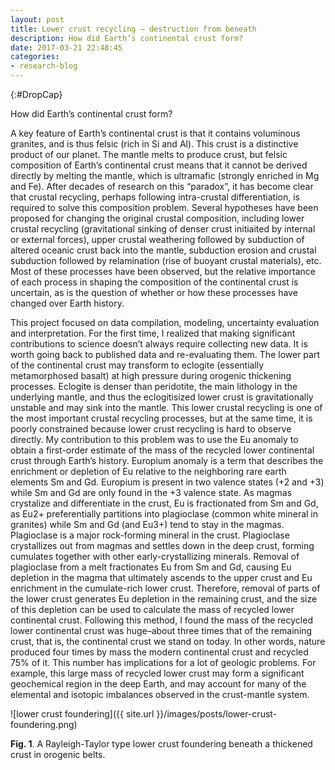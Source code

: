 ```yaml
---
layout: post
title: Lower crust recycling — destruction from beneath
description: How did Earth’s continental crust form?
date: 2017-03-21 22:48:45
categories:
- research-blog
---
```


{:#DropCap}
<!-- adding {:#DropCap} above will make first letter of first word CAPITAL and Large -->
How did Earth’s continental crust form?

A key feature of Earth’s continental crust is that it contains voluminous granites, and is thus felsic (rich in Si and Al). This crust is a distinctive product of our planet. The mantle melts to produce crust, but felsic composition of Earth’s continental crust means that it cannot be derived directly by melting the mantle, which is ultramafic (strongly enriched in Mg and Fe). After decades of research on this “paradox”, it has become clear that crustal recycling, perhaps following intra-crustal differentiation, is required to solve this composition problem. Several hypotheses have been proposed for changing the original crustal composition, including lower crustal recycling (gravitational sinking of denser crust initiaited by internal or external forces), upper crustal weathering followed by subduction of altered oceanic crust back into the mantle, subduction erosion and crustal subduction followed by relamination (rise of buoyant crustal materials), etc. Most of these processes have been observed, but the relative importance of each process in shaping the composition of the continental crust is uncertain, as is the question of whether or how these processes have changed over Earth history.

This project focused on data compilation, modeling, uncertainty evaluation and interpretation. For the first time, I realized that making significant contributions to science doesn’t always require collecting new data. It is worth going back to published data and re-evaluating them.
The lower part of the continental crust may transform to eclogite (essentially metamorphosed basalt) at high pressure during orogenic thickening processes. Eclogite is denser than peridotite, the main lithology in the underlying mantle, and thus the eclogitisized lower crust is gravitationally unstable and may sink into the mantle. This lower crustal recycling is one of the most important crustal recycling processes, but at the same time, it is poorly constrained because lower crust recycling is hard to observe directly. My contribution to this problem was to use the Eu anomaly to obtain a first-order estimate of the mass of the recycled lower continental crust through Earth’s history.
Europium anomaly is a term that describes the enrichment or depletion of Eu relative to the neighboring rare earth elements Sm and Gd. Europium is present in two valence states (+2 and +3) while Sm and Gd are only found in the +3 valence state. As magmas crystalize and differentiate in the crust, Eu is fractionated from Sm and Gd, as Eu2+ preferentially partitions into plagioclase (common white mineral in granites) while Sm and Gd (and Eu3+) tend to stay in the magmas. Plagioclase is a major rock-forming mineral in the crust.  Plagioclase crystallizes out from magmas and settles down in the deep crust, forming cumulates together with other early-crystallizing minerals. Removal of plagioclase from a melt fractionates Eu from Sm and Gd, causing Eu depletion in the magma that ultimately ascends to the upper crust and Eu enrichment in the cumulate-rich lower crust. Therefore, removal of parts of the lower crust generates Eu depletion in the remaining crust, and the size of this depletion can be used to calculate the mass of recycled lower continental crust.
Following this method, I found the mass of the recycled lower continental crust was huge–about three times that of the remaining crust, that is, the continental crust we stand on today. In other words, nature produced four times by mass the modern continental crust and recycled 75% of it. This number has implications for a lot of geologic problems. For example, this large mass of recycled lower crust may form a significant geochemical region in the deep Earth, and may account for many of the elemental and isotopic imbalances observed in the crust-mantle system.

![lower crust foundering]({{ site.url }}/images/posts/lower-crust-foundering.png)

**Fig. 1**. A Rayleigh-Taylor type lower crust foundering beneath a thickened crust in orogenic belts.
